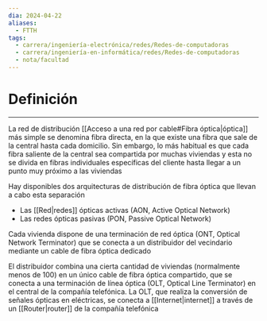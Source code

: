 ```yaml
---
dia: 2024-04-22
aliases:
  - FTTH
tags:
  - carrera/ingeniería-electrónica/redes/Redes-de-computadoras
  - carrera/ingeniería-en-informática/redes/Redes-de-computadoras
  - nota/facultad
---
```

# Definición
---
La red de distribución [[Acceso a una red por cable#Fibra óptica|óptica]] más simple se denomina fibra directa, en la que existe una fibra que sale de la central hasta cada domicilio. Sin embargo, lo más habitual es que cada fibra saliente de la central sea compartida por muchas viviendas y esta no se divida en fibras individuales específicas del cliente hasta llegar a un punto muy próximo a las viviendas

Hay disponibles dos arquitecturas de distribución de fibra óptica que llevan a cabo esta separación
* Las [[Red|redes]] ópticas activas (AON, Active Optical Network)
* Las redes ópticas pasivas (PON, Passive Optical Network)

Cada vivienda dispone de una terminación de red óptica (ONT, Optical Network Terminator) que se conecta a un distribuidor del vecindario mediante un cable de fibra óptica dedicado

El distribuidor combina una cierta cantidad de viviendas (normalmente menos de 100) en un único cable de fibra óptica compartido, que se conecta a una terminación de línea óptica (OLT, Optical Line Terminator) en el central de la compañía telefónica. La OLT, que realiza la conversión de señales ópticas en eléctricas, se conecta a [[Internet|internet]] a través de un [[Router|router]] de la compañía telefónica